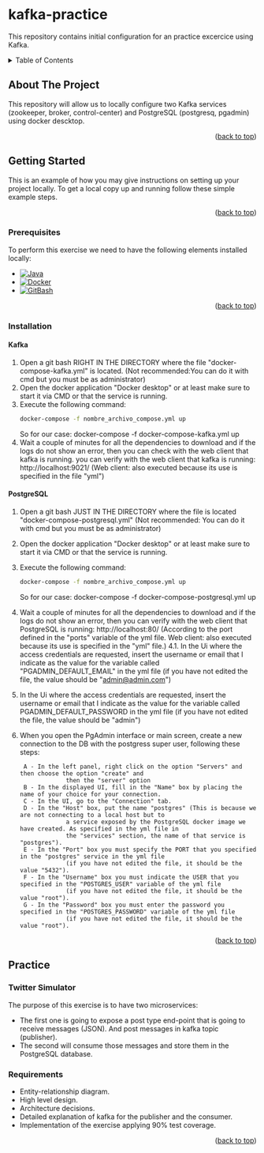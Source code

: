 # kafka-practice
This repository contains initial configuration for an practice excercice using Kafka.

<!-- TABLE OF CONTENTS -->
<details>
  <summary>Table of Contents</summary>
  <ol>
    <li>
      <a href="#about-the-project">About The Project</a>
    </li>
    <li>
      <a href="#getting-started">Getting Started</a>
      <ul>
        <li><a href="#prerequisites">Prerequisites</a></li>
        <li><a href="#installation">Installation</a></li>
      </ul>
    </li>
    <li><a href="#kafka">Kafka</a></li>
    <li><a href="#postgre-sql">PostgreSQL</a></li>
    <li>
	  <a href="#practice">Practice</a>
	  <ul>
		<li><a href="#twitter-simulator">Twitter Simulator</a></li>
		<li><a href="#requirements">Requirements</a></li>
      </ul>
	</li>
  </ol>
</details>

<!-- ABOUT THE PROJECT -->
## About The Project

This repository will allow us to locally configure two Kafka services (zookeeper, broker, control-center) and PostgreSQL (postgresq, pgadmin) using docker descktop.

<p align="right">(<a href="#readme-top">back to top</a>)</p>


<!-- GETTING STARTED -->
## Getting Started

This is an example of how you may give instructions on setting up your project locally.
To get a local copy up and running follow these simple example steps.

<p align="right">(<a href="#readme-top">back to top</a>)</p>

### Prerequisites

To perform this exercise we need to have the following elements installed locally:

* [![Java][Java.ico]][Java-url]
* [![Docker][Docker.ico]][Docker-url]
* [![GitBash][GitBash.ico]][GitBash-url]

<p align="right">(<a href="#readme-top">back to top</a>)</p>

### Installation

#### Kafka
1. Open a git bash RIGHT IN THE DIRECTORY where the file "docker-compose-kafka.yml" is located.
    (Not recommended:You can do it with cmd but you must be as administrator)
2. Open the docker application "Docker desktop" or at least make sure to start it via CMD or that the service is running.
3. Execute the following command:
	```sh
	docker-compose -f nombre_archivo_compose.yml up
	```
    So for our case: docker-compose -f docker-compose-kafka.yml up
4. Wait a couple of minutes for all the dependencies to download and if the logs do not show an error, then you can check with the web 
   client that kafka is running. you can verify with the web client that kafka is running: http://localhost:9021/
    (Web client: also executed because its use is specified in the file "yml")
	
#### PostgreSQL
1. Open a git bash JUST IN THE DIRECTORY where the file is located "docker-compose-postgresql.yml" 
    (Not recommended: You can do it with cmd but you must be as administrator)
2. Open the docker application "Docker desktop" or at least make sure to start it via CMD or that the service is running.
3. Execute the following command: 
	```sh
	docker-compose -f nombre_archivo_compose.yml up
	```
    So for our case: docker-compose -f docker-compose-postgresql.yml up
4. Wait a couple of minutes for all the dependencies to download and if the logs do not show an error, then
    you can verify with the web client that PostgreSQL is running: http://localhost:80/
    (According to the port defined in the "ports" variable of the yml file. Web client: also executed because its use is specified in the "yml" file.)
4.1. In the Ui where the access credentials are requested, insert the username or email that I indicate as the value for the variable called 
     "PGADMIN_DEFAULT_EMAIL" in the yml file (if you have not edited the file, the value should be "admin@admin.com")
5. In the Ui where the access credentials are requested, insert the username or email that I indicate as the value for the variable called 
     PGADMIN_DEFAULT_PASSWORD in the yml file (if you have not edited the file, the value should be "admin")
6. When you open the PgAdmin interface or main screen, create a new connection to the DB with the postgress super user, 
     following these steps:
       
		A - In the left panel, right click on the option "Servers" and then choose the option "create" and
                    then the "server" option
		B - In the displayed UI, fill in the "Name" box by placing the name of your choice for your connection.
		C - In the UI, go to the "Connection" tab.
		D - In the "Host" box, put the name "postgres" (This is because we are not connecting to a local host but to 
					a service exposed by the PostgreSQL docker image we have created. As specified in the yml file in 
					the "services" section, the name of that service is "postgres").
		E - In the "Port" box you must specify the PORT that you specified in the "postgres" service in the yml file 
					(if you have not edited the file, it should be the value "5432").
		F - In the "Username" box you must indicate the USER that you specified in the "POSTGRES_USER" variable of the yml file 
					(if you have not edited the file, it should be the value "root").
        G - In the "Password" box you must enter the password you specified in the "POSTGRES_PASSWORD" variable of the yml file 
					(if you have not edited the file, it should be the value "root").
    
<p align="right">(<a href="#readme-top">back to top</a>)</p>


## Practice

### Twitter Simulator

The purpose of this exercise is to have two microservices:
- The first one is going to expose a post type end-point that is going to receive messages (JSON). And post messages in kafka topic (publisher).
- The second will consume those messages and store them in the PostgreSQL database.

### Requirements
- Entity-relationship diagram.
- High level design.
- Architecture decisions.
- Detailed explanation of kafka for the publisher and the consumer.
- Implementation of the exercise applying 90% test coverage.

<p align="right">(<a href="#readme-top">back to top</a>)</p>

<!-- MARKDOWN LINKS & IMAGES -->
<!-- https://www.markdownguide.org/basic-syntax/#reference-style-links -->
[Java.ico]: https://img.shields.io/badge/Java-DD0031?style=for-the-badge&logo=java&logoColor=white
[Java-url]: https://www.oracle.com/java/technologies/javase/jdk18-archive-downloads.html
[Docker.ico]: https://img.shields.io/badge/Docker-F0FFFF?style=for-the-badge&logo=docker&logoColor=blue
[Docker-url]: https://www.docker.com/products/docker-desktop/
[GitBash.ico]: https://git-scm.com/favicon.ico
[GitBash-url]: https://git-scm.com/downloads